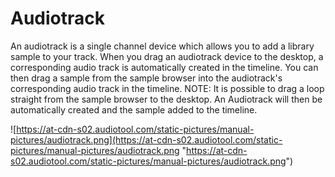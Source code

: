 # Audiotrack

An audiotrack is a single channel device which allows you to add a
library sample to your track. When you drag an audiotrack device to the
desktop, a corresponding audio track is automatically created in the
timeline. You can then drag a sample from the sample browser into the
audiotrack's corresponding audio track in the timeline. NOTE: It is
possible to drag a loop straight from the sample browser to the desktop.
An Audiotrack will then be automatically created and the sample added to
the timeline.

![https://at-cdn-s02.audiotool.com/static-pictures/manual-pictures/audiotrack.png](https://at-cdn-s02.audiotool.com/static-pictures/manual-pictures/audiotrack.png
"https://at-cdn-s02.audiotool.com/static-pictures/manual-pictures/audiotrack.png")

